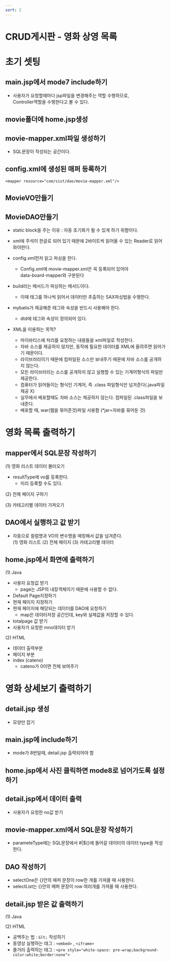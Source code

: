 ```yaml
---
sort: 2
---
```


# CRUD게시판 - 영화 상영 목록

# 초기 셋팅

## main.jsp에서 mode7 include하기
- 사용자가 요청할때마다 jsp파일을 변경해주는 역할 수행하므로, <br>
Controller역할을 수행한다고 볼 수 있다.

## movie폴더에 home.jsp생성

## movie-mapper.xml파일 생성하기
- SQL문장이 작성되는 공간이다.

## config.xml에 생성된 매퍼 등록하기
```
<mapper resource="com/sist/dao/movie-mapper.xml"/>
```

## MovieVO만들기

## MovieDAO만들기
- static block을 주는 이유 : 자동 초기화가 될 수 있게 하기 위함이다.
- xml에 주석이 한글로 되어 있기 때문에 2바이트씩 읽어올 수 있는 Reader로 읽어와야한다.
- config.xml먼저 읽고 파싱을 한다.
  - Config.xml에 movie-mapper.xml은 꼭 등록되어 있어야<br>
data-board-mapper와 구분된다

- build라는 메서드가 파싱하는 메서드이다.
  - 이때 태그를 하나씩 읽어서 데이터만 추출하는 SAX파싱법을 수행한다.

- mybatis가 제공해준 태그와 속성을 반드시 사용해야 한다.
  - dtd에 태그와 속성이 정의되어 있다.

- XML을 이용하는 목적?
  - 마이바티스에 처리를 요청하는 내용들을 xml파일로 작성한다.
  - 자바 소스를 제공하지 않지만, 동작에 필요한 데이터를 XML에 올려주면 읽어가기 때문이다.
  - 라이브러리이기 때문에 컴파일된 소스만 보내주기 때문에 자바 소스를 공개하지 않는다.
  - 모든 라이브러리는 소스를 공개하지 않고 실행할 수 있는 기계어형식의 파일만 제공한다.
  - 컴퓨터가 읽어들이는 형식인 기계어, 즉 .class 파일형식만 넘겨준다(.java파일 제공 X)
  - 실무에서 배포할때도 자바 소스는 제공하지 않는다. 컴파일된 .class파일을 보내준다.
  - 배포할 때, war(웹을 묶어준것)파일 사용함 (*jar=자바를 묶어둔 것)
 



# 영화 목록 출력하기

## mapper에서 SQL문장 작성하기
(1) 영화 리스트 데이터 불러오기
- resultType에 vo를 등록한다.
  - 미리 등록할 수도 있다.

(2) 전체 페이지 구하기

(3) 카테고리별 데이터 가져오기

## DAO에서 실행하고 값 받기
- 자동으로 컬럼명과 VO의 변수명을 매칭해서 값을 넘겨준다. <br>
(1) 영화 리스트
(2) 전체 페이지
(3) 카테고리별 데이터

## home.jsp에서 화면에 출력하기
(1) Java
- 사용자 요청값 받기
  - page는 JSP의 내장객체이기 때문에 사용할 수 없다.
- Default Page지정하기
- 현재 페이지 지정하기
- 현재 페이지에 해당되는 데이터를 DAO에 요청하기
  - map은 데이터저장 공간인데, key와 실제값을 저장할 수 있다.
- totalpage 값 받기
- 사용자가 요청한 mno데이터 받기

(2) HTML
- 데이터 출력부분
- 페이지 부분
- index (cateno)
  - cateno가 0이면 전체 보여주기



# 영화 상세보기 출력하기
## detail.jsp 생성
- 모양만 잡기

## main.jsp에 include하기
- mode가 8번일때, detail.jsp 출력되어야 함

## home.jsp에서 사진 클릭하면 mode8로 넘어가도록 설정하기
## detail.jsp에서 데이터 출력
- 사용자가 요청한 no값 받기

## movie-mapper.xml에서 SQL문장 작성하기
- parameteType에는 SQL문장에서 #|${}에 들어갈 데이터의 데이터 type을 작성한다.

## DAO 작성하기
- selectOne은 {}안의 매퍼 문장이 row한 개를 가져올 때 사용한다.
- selectList는 {}안의 매퍼 문장이 row 여러개를 가져올 때 사용한다.

## detail.jsp 받은 값 출력하기
(1) Java

(2) HTML
- 공백주는 법 : ```&lt;``` 작성하기
- 동영상 실행하는 태그 : ```<embed>``` , ```<iframe>```
- 줄거리 출력하는 태그 : ```<pre style="white-space: pre-wrap;background-color:white;border:none">```
